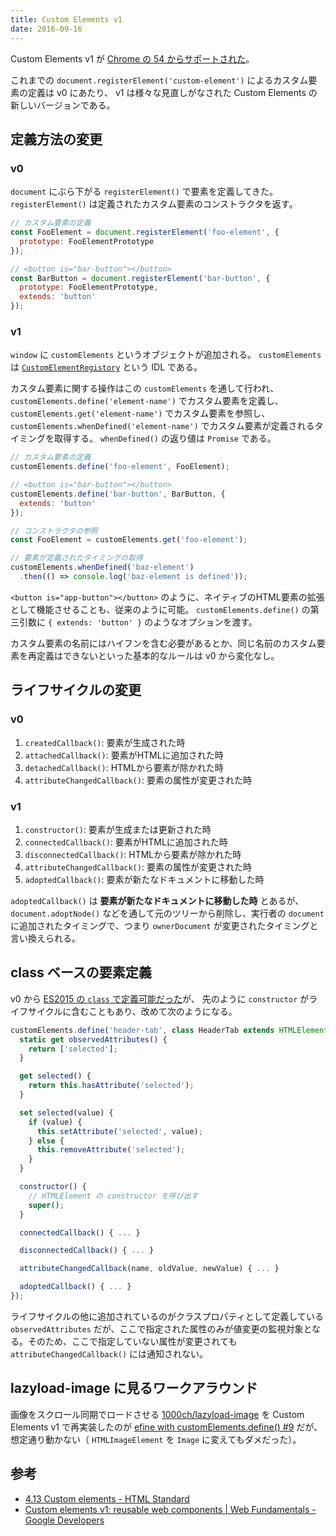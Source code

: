 ```yaml
---
title: Custom Elements v1
date: 2016-09-16
---
```


Custom Elements v1 が [Chrome の 54 からサポートされた](https://www.chromestatus.com/features/4696261944934400)。

これまでの `document.registerElement('custom-element')` によるカスタム要素の定義は v0 にあたり、 v1 は様々な見直しがなされた Custom Elements の新しいバージョンである。

## 定義方法の変更

### v0

`document` にぶら下がる `registerElement()` で要素を定義してきた。 `registerElement()` は定義されたカスタム要素のコンストラクタを返す。

```javascript
// カスタム要素の定義
const FooElement = document.registerElement('foo-element', {
  prototype: FooElementPrototype
});

// <button is="bar-button"></button>
const BarButton = document.registerElement('bar-button', {
  prototype: FooElementPrototype,
  extends: 'button'
});
```

### v1

`window` に `customElements` というオブジェクトが追加される。 `customElements` は [`CustomElementRegistory`](https://www.w3.org/TR/custom-elements/#dom-customelementregistry) という IDL である。

カスタム要素に関する操作はこの `customElements` を通して行われ、`customElements.define('element-name')` でカスタム要素を定義し、 `customElements.get('element-name')` でカスタム要素を参照し、 `customElements.whenDefined('element-name')` でカスタム要素が定義されるタイミングを取得する。 `whenDefined()` の返り値は `Promise` である。

```javascript
// カスタム要素の定義
customElements.define('foo-element', FooElement);

// <button is="bar-button"></button>
customElements.define('bar-button', BarButton, {
  extends: 'button'
});

// コンストラクタの参照
const FooElement = customElements.get('foo-element');

// 要素が定義されたタイミングの取得
customElements.whenDefined('baz-element')
  .then(() => console.log('baz-element is defined'));
```

`<button is="app-button"></button>` のように、ネイティブのHTML要素の拡張として機能させることも、従来のように可能。 `customElements.define()` の第三引数に `{ extends: 'button' }` のようなオプションを渡す。

カスタム要素の名前にはハイフンを含む必要があるとか、同じ名前のカスタム要素を再定義はできないといった基本的なルールは v0 から変化なし。

## ライフサイクルの変更

### v0

1. `createdCallback()`: 要素が生成された時
2. `attachedCallback()`: 要素がHTMLに追加された時
3. `detachedCallback()`: HTMLから要素が除かれた時
4. `attributeChangedCallback()`: 要素の属性が変更された時

### v1

1. `constructor()`: 要素が生成または更新された時
2. `connectedCallback()`: 要素がHTMLに追加された時
3. `disconnectedCallback()`: HTMLから要素が除かれた時
4. `attributeChangedCallback()`: 要素の属性が変更された時
5. `adoptedCallback()`: 要素が新たなドキュメントに移動した時

`adoptedCallback()` は **要素が新たなドキュメントに移動した時** とあるが、 `document.adoptNode()` などを通して元のツリーから削除し、実行者の `document` に追加されたタイミングで、つまり `ownerDocument` が変更されたタイミングと言い換えられる。

## class ベースの要素定義

v0 から [ES2015 の `class` で定義可能だった](/posts/2016/web-components-es2015-class.html)が、 先のように `constructor` がライフサイクルに含むこともあり、改めて次のようになる。

```javascript
customElements.define('header-tab', class HeaderTab extends HTMLElement {
  static get observedAttributes() {
    return ['selected'];
  }

  get selected() {
    return this.hasAttribute('selected');
  }

  set selected(value) {
    if (value) {
      this.setAttribute('selected', value);
    } else {
      this.removeAttribute('selected');
    }
  }

  constructor() {
    // HTMLElement の constructor を呼び出す
    super();
  }

  connectedCallback() { ... }

  disconnectedCallback() { ... }

  attributeChangedCallback(name, oldValue, newValue) { ... }

  adoptedCallback() { ... }
});
```

ライフサイクルの他に追加されているのがクラスプロパティとして定義している `observedAttributes` だが、ここで指定された属性のみが値変更の監視対象となる。そのため、ここで指定していない属性が変更されても `attributeChangedCallback()` には通知されない。

## lazyload-image に見るワークアラウンド

画像をスクロール同期でロードさせる [1000ch/lazyload-image](https://github.com/1000ch/lazyload-image) を Custom Elements v1 で再実装したのが [efine with customElements.define() #9](https://github.com/1000ch/lazyload-image/pull/9/files?diff=split) だが、想定通り動かない（ `HTMLImageElement` を `Image` に変えてもダメだった）。

## 参考

- [4.13 Custom elements - HTML Standard](https://html.spec.whatwg.org/multipage/scripting.html#custom-elements)
- [Custom elements v1: reusable web components | Web Fundamentals - Google Developers](https://developers.google.com/web/fundamentals/primers/customelements/)
